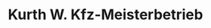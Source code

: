 ---
title: "Kurth W. Kfz-Meisterbetrieb"
url: /schwuelper/kurth-w-kfz-meisterbetrieb/
shop: Autowerkstatt
---